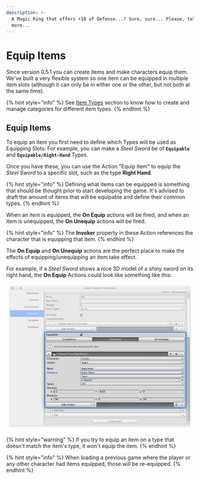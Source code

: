 ```yaml
---
description: >-
  A Magic Ring that offers +10 of Defense...? Sure, sure... Please, tell me
  more...
---
```


# Equip Items

Since version 0.5.1 you can create items and make characters equip them. We've built a very flexible system so one item can be equipped in multiple item slots \(although it can only be in either one or the other, but not both at the same time\). 

{% hint style="info" %}
See [Item Types](types.md) section to know how to create and manage categories for different item types.
{% endhint %}

## Equip Items

To equip an item you first need to define which Types will be used as Equipping Slots. For example, you can make a _Steel Sword_ be of  **`Equipable`** and **`Equipable/Right-Hand`** Types.

Once you have these, you can use the Action "Equip Item" to equip the _Steel Sword_ to a specific slot, such as the type **Right Hand**.

{% hint style="info" %}
Defining what items can be equipped is something that should be thought prior to start developing the game. It's advised to draft the amount of items that will be equipable and define their common types.
{% endhint %}

When an item is equipped, the **On Equip** actions will be fired, and when an item is unequipped, the **On Unequip** actions will be fired.

{% hint style="info" %}
The **Invoker** property in these Action references the character that is equipping that item.
{% endhint %}

The **On Equip** and **On Unequip** actions are the perfect place to make the effects of equipping/unequipping an item take effect.

For example, if a _Steel Sword_ shows a nice 3D model of a shiny sword on its right hand, the **On Equip** Actions could look like something like this:

![\(On Equip will instantiate a Sword model on the Invoker&apos;s Right Hand\)](../../../.gitbook/assets/inventory-on-equip-item.jpg)

{% hint style="warning" %}
If you try to equip an item on a type that doesn't match the item's type, it won't equip the item.
{% endhint %}

{% hint style="info" %}
When loading a previous game where the player or any other character had items equipped, those will be re-equipped.
{% endhint %}


